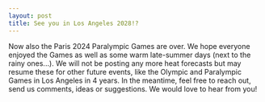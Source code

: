 ```yaml
---
layout: post
title: See you in Los Angeles 2028!?
---
```


Now also the Paris 2024 Paralympic Games are over.  We hope everyone enjoyed
the Games as well as some warm late-summer days (next to the rainy ones...).
We will not be posting any more heat forecasts but may resume these for other
future events, like the Olympic and Paralympic Games in Los Angeles in 4 years.
In the meantime, feel free to reach out, send us comments, ideas or suggestions.
We would love to hear from you!